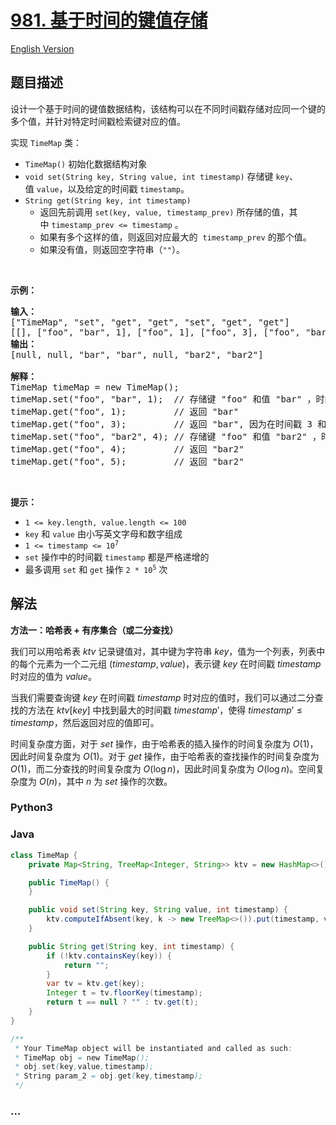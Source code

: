 # [981. 基于时间的键值存储](https://leetcode.cn/problems/time-based-key-value-store)

[English Version](/solution/0900-0999/0981.Time%20Based%20Key-Value%20Store/README_EN.md)

## 题目描述

<!-- 这里写题目描述 -->

<p>设计一个基于时间的键值数据结构，该结构可以在不同时间戳存储对应同一个键的多个值，并针对特定时间戳检索键对应的值。</p>

<p>实现 <code>TimeMap</code> 类：</p>

<ul>
	<li><code>TimeMap()</code> 初始化数据结构对象</li>
	<li><code>void set(String key, String value, int timestamp)</code> 存储键 <code>key</code>、值 <code>value</code>，以及给定的时间戳 <code>timestamp</code>。</li>
	<li><code>String get(String key, int timestamp)</code>
	<ul>
		<li>返回先前调用 <code>set(key, value, timestamp_prev)</code> 所存储的值，其中 <code>timestamp_prev <= timestamp</code> 。</li>
		<li>如果有多个这样的值，则返回对应最大的  <code>timestamp_prev</code> 的那个值。</li>
		<li>如果没有值，则返回空字符串（<code>""</code>）。</li>
	</ul>
	</li>
</ul>
 

<p><strong>示例：</strong></p>

<pre>
<strong>输入：</strong>
["TimeMap", "set", "get", "get", "set", "get", "get"]
[[], ["foo", "bar", 1], ["foo", 1], ["foo", 3], ["foo", "bar2", 4], ["foo", 4], ["foo", 5]]
<strong>输出：</strong>
[null, null, "bar", "bar", null, "bar2", "bar2"]

<strong>解释：</strong>
TimeMap timeMap = new TimeMap();
timeMap.set("foo", "bar", 1);  // 存储键 "foo" 和值 "bar" ，时间戳 timestamp = 1   
timeMap.get("foo", 1);         // 返回 "bar"
timeMap.get("foo", 3);         // 返回 "bar", 因为在时间戳 3 和时间戳 2 处没有对应 "foo" 的值，所以唯一的值位于时间戳 1 处（即 "bar"） 。
timeMap.set("foo", "bar2", 4); // 存储键 "foo" 和值 "bar2" ，时间戳 timestamp = 4  
timeMap.get("foo", 4);         // 返回 "bar2"
timeMap.get("foo", 5);         // 返回 "bar2"
</pre>

<p> </p>

<p><strong>提示：</strong></p>

<ul>
	<li><code>1 <= key.length, value.length <= 100</code></li>
	<li><code>key</code> 和 <code>value</code> 由小写英文字母和数字组成</li>
	<li><code>1 <= timestamp <= 10<sup>7</sup></code></li>
	<li><code>set</code> 操作中的时间戳 <code>timestamp</code> 都是严格递增的</li>
	<li>最多调用 <code>set</code> 和 <code>get</code> 操作 <code>2 * 10<sup>5</sup></code> 次</li>
</ul>

## 解法

<!-- 这里可写通用的实现逻辑 -->

**方法一：哈希表 + 有序集合（或二分查找）**

我们可以用哈希表 $ktv$ 记录键值对，其中键为字符串 $key$，值为一个列表，列表中的每个元素为一个二元组 $(timestamp, value)$，表示键 $key$ 在时间戳 $timestamp$ 时对应的值为 $value$。

当我们需要查询键 $key$ 在时间戳 $timestamp$ 时对应的值时，我们可以通过二分查找的方法在 $ktv[key]$ 中找到最大的时间戳 $timestamp'$，使得 $timestamp' \leq timestamp$，然后返回对应的值即可。

时间复杂度方面，对于 $set$ 操作，由于哈希表的插入操作的时间复杂度为 $O(1)$，因此时间复杂度为 $O(1)$。对于 $get$ 操作，由于哈希表的查找操作的时间复杂度为 $O(1)$，而二分查找的时间复杂度为 $O(\log n)$，因此时间复杂度为 $O(\log n)$。空间复杂度为 $O(n)$，其中 $n$ 为 $set$ 操作的次数。

<!-- tabs:start -->

### **Python3**

<!-- 这里可写当前语言的特殊实现逻辑 -->



### **Java**

<!-- 这里可写当前语言的特殊实现逻辑 -->

```java
class TimeMap {
    private Map<String, TreeMap<Integer, String>> ktv = new HashMap<>();

    public TimeMap() {
    }

    public void set(String key, String value, int timestamp) {
        ktv.computeIfAbsent(key, k -> new TreeMap<>()).put(timestamp, value);
    }

    public String get(String key, int timestamp) {
        if (!ktv.containsKey(key)) {
            return "";
        }
        var tv = ktv.get(key);
        Integer t = tv.floorKey(timestamp);
        return t == null ? "" : tv.get(t);
    }
}

/**
 * Your TimeMap object will be instantiated and called as such:
 * TimeMap obj = new TimeMap();
 * obj.set(key,value,timestamp);
 * String param_2 = obj.get(key,timestamp);
 */
```









### **...**

```

```


